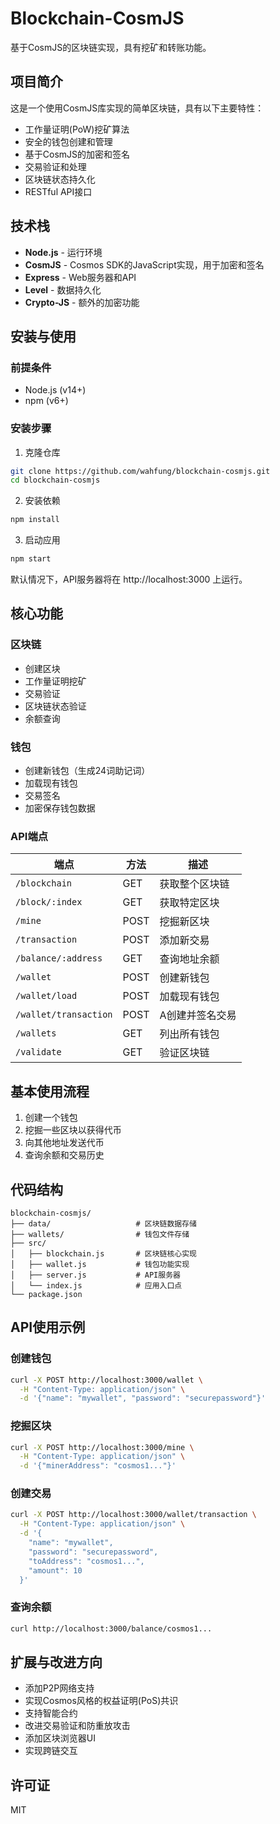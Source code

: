 # Blockchain-CosmJS

基于CosmJS的区块链实现，具有挖矿和转账功能。

## 项目简介

这是一个使用CosmJS库实现的简单区块链，具有以下主要特性：

- 工作量证明(PoW)挖矿算法
- 安全的钱包创建和管理
- 基于CosmJS的加密和签名
- 交易验证和处理
- 区块链状态持久化
- RESTful API接口

## 技术栈

- **Node.js** - 运行环境
- **CosmJS** - Cosmos SDK的JavaScript实现，用于加密和签名
- **Express** - Web服务器和API
- **Level** - 数据持久化
- **Crypto-JS** - 额外的加密功能

## 安装与使用

### 前提条件

- Node.js (v14+)
- npm (v6+)

### 安装步骤

1. 克隆仓库
```bash
git clone https://github.com/wahfung/blockchain-cosmjs.git
cd blockchain-cosmjs
```

2. 安装依赖
```bash
npm install
```

3. 启动应用
```bash
npm start
```

默认情况下，API服务器将在 http://localhost:3000 上运行。

## 核心功能

### 区块链

- 创建区块
- 工作量证明挖矿
- 交易验证
- 区块链状态验证
- 余额查询

### 钱包

- 创建新钱包（生成24词助记词）
- 加载现有钱包
- 交易签名
- 加密保存钱包数据

### API端点

| 端点 | 方法 | 描述 |
|------|------|------|
| `/blockchain` | GET | 获取整个区块链 |
| `/block/:index` | GET | 获取特定区块 |
| `/mine` | POST | 挖掘新区块 |
| `/transaction` | POST | 添加新交易 |
| `/balance/:address` | GET | 查询地址余额 |
| `/wallet` | POST | 创建新钱包 |
| `/wallet/load` | POST | 加载现有钱包 |
| `/wallet/transaction` | POST | A创建并签名交易 |
| `/wallets` | GET | 列出所有钱包 |
| `/validate` | GET | 验证区块链 |

## 基本使用流程

1. 创建一个钱包
2. 挖掘一些区块以获得代币
3. 向其他地址发送代币
4. 查询余额和交易历史

## 代码结构

```
blockchain-cosmjs/
├── data/                   # 区块链数据存储
├── wallets/                # 钱包文件存储
├── src/
│   ├── blockchain.js       # 区块链核心实现
│   ├── wallet.js           # 钱包功能实现
│   ├── server.js           # API服务器
│   └── index.js            # 应用入口点
└── package.json
```

## API使用示例

### 创建钱包

```bash
curl -X POST http://localhost:3000/wallet \
  -H "Content-Type: application/json" \
  -d '{"name": "mywallet", "password": "securepassword"}'
```

### 挖掘区块

```bash
curl -X POST http://localhost:3000/mine \
  -H "Content-Type: application/json" \
  -d '{"minerAddress": "cosmos1..."}'
```

### 创建交易

```bash
curl -X POST http://localhost:3000/wallet/transaction \
  -H "Content-Type: application/json" \
  -d '{
    "name": "mywallet",
    "password": "securepassword",
    "toAddress": "cosmos1...",
    "amount": 10
  }'
```

### 查询余额

```bash
curl http://localhost:3000/balance/cosmos1...
```

## 扩展与改进方向

- 添加P2P网络支持
- 实现Cosmos风格的权益证明(PoS)共识
- 支持智能合约
- 改进交易验证和防重放攻击
- 添加区块浏览器UI
- 实现跨链交互

## 许可证

MIT
